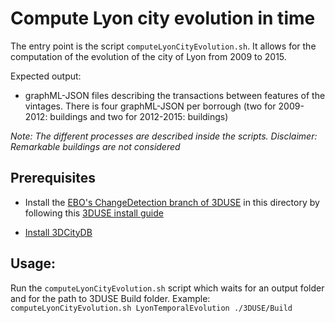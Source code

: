 # Compute Lyon city evolution in time

The entry point is the script `computeLyonCityEvolution.sh`. It allows for the
computation of the evolution of the city of Lyon from 2009 to 2015.

Expected output:
  * graphML-JSON files describing the transactions between features
  of the vintages. There is four graphML-JSON per borrough (two for 2009-2012:
  buildings and two for 2012-2015: buildings)

*Note: The different processes are described inside the scripts.*
*Disclaimer: Remarkable buildings are not considered*

## Prerequisites

 * Install the
[EBO's ChangeDetection branch of 3DUSE](https://github.com/EricBoix/3DUSE/tree/ChangeDetection)
 in this directory by following this
[3DUSE install guide](https://github.com/EricBoix/3DUSE/blob/ChangeDetection/Install.md)

  * [Install 3DCityDB](https://github.com/MEPP-team/RICT/blob/master/Install/Install3DCityDB.md)

## Usage:

Run the `computeLyonCityEvolution.sh` script which waits for an output folder
and for the path to 3DUSE Build folder.
Example: `computeLyonCityEvolution.sh LyonTemporalEvolution ./3DUSE/Build`

